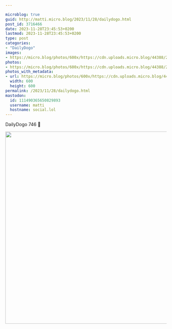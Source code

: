 ```yaml
---

microblog: true
guid: http://matti.micro.blog/2023/11/28/dailydogo.html
post_id: 3716466
date: 2023-11-28T23:45:53+0200
lastmod: 2023-11-28T23:45:53+0200
type: post
categories:
- "DailyDogo"
images:
- https://micro.blog/photos/600x/https://cdn.uploads.micro.blog/44388/2023/da4df5430bd246f2b7b65587cbe6cfa9.jpg
photos:
- https://micro.blog/photos/600x/https://cdn.uploads.micro.blog/44388/2023/da4df5430bd246f2b7b65587cbe6cfa9.jpg
photos_with_metadata:
- url: https://micro.blog/photos/600x/https://cdn.uploads.micro.blog/44388/2023/da4df5430bd246f2b7b65587cbe6cfa9.jpg
  width: 600
  height: 600
permalink: /2023/11/28/dailydogo.html
mastodon:
  id: 111490365650829893
  username: matti
  hostname: social.lol
---
```

DailyDogo 746 🐶

<img src="https://micro.blog/photos/600x/https://blog.martin-haehnel.de/uploads/2023/da4df5430bd246f2b7b65587cbe6cfa9.jpg" width="600" height="600" alt="" />
